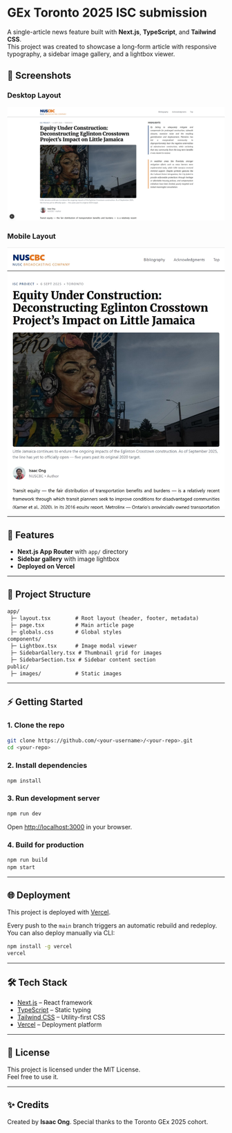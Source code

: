 # GEx Toronto 2025 ISC submission

A single-article news feature built with **Next.js**, **TypeScript**, and **Tailwind CSS**.  
This project was created to showcase a long-form article with responsive typography, a sidebar image gallery, and a lightbox viewer.

## 📸 Screenshots

### Desktop Layout
![Desktop Screenshot](public/images/screenshot-desktop.jpg)

### Mobile Layout
![Mobile Screenshot](public/images/screenshot-mobile.jpg)

---

## 🚀 Features

- **Next.js App Router** with `app/` directory
- **Sidebar gallery** with image lightbox
- **Deployed on Vercel**

---

## 📂 Project Structure

```
app/
 ├─ layout.tsx        # Root layout (header, footer, metadata)
 ├─ page.tsx          # Main article page
 ├─ globals.css       # Global styles
components/
 ├─ Lightbox.tsx      # Image modal viewer
 ├─ SidebarGallery.tsx # Thumbnail grid for images
 ├─ SidebarSection.tsx # Sidebar content section
public/
 ├─ images/           # Static images
```

---

## ⚡ Getting Started

### 1. Clone the repo
```bash
git clone https://github.com/<your-username>/<your-repo>.git
cd <your-repo>
```

### 2. Install dependencies
```bash
npm install
```

### 3. Run development server
```bash
npm run dev
```
Open [http://localhost:3000](http://localhost:3000) in your browser.

### 4. Build for production
```bash
npm run build
npm start
```

---

## 🌐 Deployment

This project is deployed with [Vercel](https://vercel.com/).

Every push to the `main` branch triggers an automatic rebuild and redeploy.  
You can also deploy manually via CLI:

```bash
npm install -g vercel
vercel
```

---

## 🛠 Tech Stack

- [Next.js](https://nextjs.org/) – React framework
- [TypeScript](https://www.typescriptlang.org/) – Static typing
- [Tailwind CSS](https://tailwindcss.com/) – Utility-first CSS
- [Vercel](https://vercel.com/) – Deployment platform

---

## 📄 License

This project is licensed under the MIT License.  
Feel free to use it.

---

## ✨ Credits

Created by **Isaac Ong**.
Special thanks to the Toronto GEx 2025 cohort.
